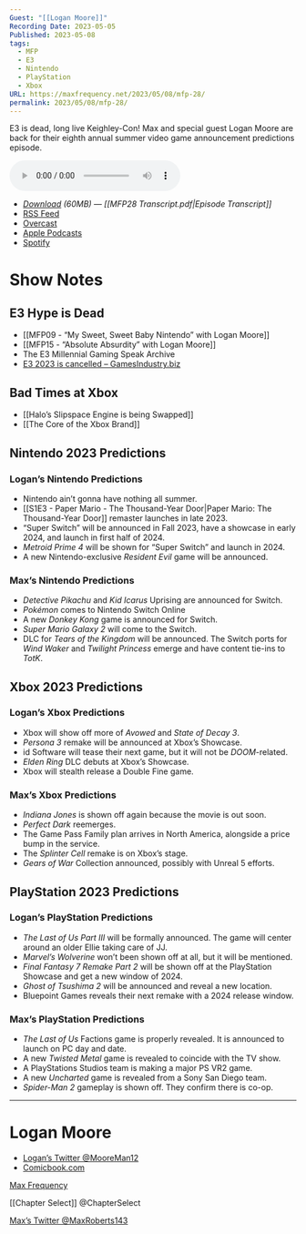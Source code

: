 ```yaml
---
Guest: "[[Logan Moore]]"
Recording Date: 2023-05-05
Published: 2023-05-08
tags:
  - MFP
  - E3
  - Nintendo
  - PlayStation
  - Xbox
URL: https://maxfrequency.net/2023/05/08/mfp-28/
permalink: 2023/05/08/mfp-28/
---
```

E3 is dead, long live Keighley-Con! Max and special guest Logan Moore are back for their eighth annual summer video game announcement predictions episode.

<audio controls>
  <source src="https://traffic.libsyn.com/maxfrequency/MFP28_Final.mp3">
</audio>

- *[Download](https://traffic.libsyn.com/maxfrequency/MFP28_Final.mp3) (60MB)  — [[MFP28 Transcript.pdf|Episode Transcript]]*
- [RSS Feed](https://maxfrequency.libsyn.com/rss)
- [Overcast](https://overcast.fm/itunes1557043396)
- [Apple Podcasts](https://podcasts.apple.com/us/podcast/the-max-frequency-podcast/id1557043396)
- [Spotify](https://open.spotify.com/show/3W1LwBNmhZ6s5QmQViWXKn)

# Show Notes
## E3 Hype is Dead

- [[MFP09 - “My Sweet, Sweet Baby Nintendo” with Logan Moore]]
- [[MFP15 - “Absolute Absurdity” with Logan Moore]]
- The E3 Millennial Gaming Speak Archive
- [E3 2023 is cancelled – GamesIndustry.biz](https://www.gamesindustry.biz/e3-2023-is-cancelled-esa-tells-us-why)
## Bad Times at Xbox

- [[Halo’s Slipspace Engine is being Swapped]]
- [[The Core of the Xbox Brand]]
## Nintendo 2023 Predictions
### Logan’s Nintendo Predictions
- Nintendo ain’t gonna have nothing all summer.
- [[S1E3 - Paper Mario - The Thousand-Year Door|Paper Mario: The Thousand-Year Door]] remaster launches in late 2023.
- “Super Switch” will be announced in Fall 2023, have a showcase in early 2024, and launch in first half of 2024.
- *Metroid Prime 4* will be shown for “Super Switch” and launch in 2024.
- A new Nintendo-exclusive *Resident Evil* game will be announced.
### Max’s Nintendo Predictions
- *Detective Pikachu* and *Kid Icarus* Uprising are announced for Switch.
- *Pokémon* comes to Nintendo Switch Online
- A new *Donkey Kong* game is announced for Switch.
- *Super Mario Galaxy 2* will come to the Switch.
- DLC for *Tears of the Kingdom* will be announced. The Switch ports for *Wind Waker* and *Twilight Princess* emerge and have content tie-ins to *TotK*.
## Xbox 2023 Predictions
### Logan’s Xbox Predictions
- Xbox will show off more of *Avowed* and *State of Decay 3*.
- *Persona 3* remake will be announced at Xbox’s Showcase.
- id Software will tease their next game, but it will not be *DOOM*-related.
- *Elden Ring* DLC debuts at Xbox’s Showcase.
- Xbox will stealth release a Double Fine game.
### Max’s Xbox Predictions
- *Indiana Jones* is shown off again because the movie is out soon.
- *Perfect Dark* reemerges.
- The Game Pass Family plan arrives in North America, alongside a price bump in the service.
- The *Splinter Cell* remake is on Xbox’s stage.
- *Gears of War* Collection announced, possibly with Unreal 5 efforts.
## PlayStation 2023 Predictions
### Logan’s PlayStation Predictions
- *The Last of Us Part III* will be formally announced. The game will center around an older Ellie taking care of JJ.
- *Marvel’s Wolverine* won’t been shown off at all, but it will be mentioned.
- *Final Fantasy 7 Remake Part 2* will be shown off at the PlayStation Showcase and get a new window of 2024.
- *Ghost of Tsushima 2* will be announced and reveal a new location.
- Bluepoint Games reveals their next remake with a 2024 release window.
### Max’s PlayStation Predictions
- *The Last of Us* Factions game is properly revealed. It is announced to launch on PC day and date.
- A new *Twisted Metal* game is revealed to coincide with the TV show.
- A PlayStations Studios team is making a major PS VR2 game.
- A new *Uncharted* game is revealed from a Sony San Diego team.
- *Spider-Man 2* gameplay is shown off. They confirm there is co-op.

---
# Logan Moore

- [Logan’s Twitter @MooreMan12](https://twitter.com/mooreman12)
- [Comicbook.com](https://comicbook.com/author/MooreMan12/)

[Max Frequency](https://www.maxfrequency.net/)

[[Chapter Select]] @ChapterSelect

[Max’s Twitter @MaxRoberts143](https://www.twitter.com/MaxRoberts143)